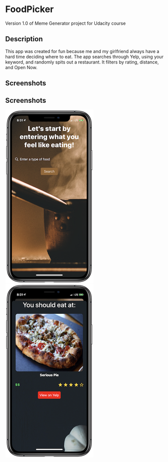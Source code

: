 # FoodPicker
Version 1.0 of Meme Generator project for Udacity course

## Description
This app was created for fun because me and my girlfriend always have a hard time deciding where to eat. 
The app searches through Yelp, using your keyword, and randomly spits out a restaurant. 
It filters by rating, distance, and Open Now.

## Screenshots
## Screenshots
![](<Thumbnails/firstImage.png>) ![](<Thumbnails/secondImage.PNG>)
